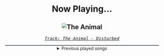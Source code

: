 <div align="center"> 
<h1>Now Playing...</h1>

![The Animal](https://i.scdn.co/image/ab67616d00001e02fa6551bf5f8a821baa48a1e8)
--
_<samp><a href="https://open.spotify.com/track/1HD8mFfpSGLJnwv6UTLaIv">Track: The Animal - Disturbed</a></samp>_

<div style="border: 1px #4B5054 solid"></div>
<details>
  <summary>
    Previous played songs
  </summary>
  <table>
    <thead>
      <tr>
        <th>
          Artist
        </th>
        <th>
          Song
        </th>
        <th>
          Link
        </th>
      </tr>
    </thead>
    <tbody>
      <tr><td>Disturbed</td><td>The Animal</td><td><a href="https://open.spotify.com/track/1HD8mFfpSGLJnwv6UTLaIv">https://open.spotify.com/track/1HD8mFfpSGLJnwv6UTLaIv</a></td></tr><tr><td>Atreyu</td><td>Drowning</td><td><a href="https://open.spotify.com/track/1knxUcq12YCES1O1Q6ImCY">https://open.spotify.com/track/1knxUcq12YCES1O1Q6ImCY</a></td></tr><tr><td>Imminence</td><td>Heaven Shall Burn</td><td><a href="https://open.spotify.com/track/0C8mZZLRaf2X8MKCVkbMbC">https://open.spotify.com/track/0C8mZZLRaf2X8MKCVkbMbC</a></td></tr><tr><td>Disturbed</td><td>Hell</td><td><a href="https://open.spotify.com/track/1RIn8LBQzinLEraFtUcpZP">https://open.spotify.com/track/1RIn8LBQzinLEraFtUcpZP</a></td></tr><tr><td>Motionless In White</td><td>Meltdown</td><td><a href="https://open.spotify.com/track/6w3hTgFYPaUo6WFz2tEOtX">https://open.spotify.com/track/6w3hTgFYPaUo6WFz2tEOtX</a></td></tr><tr><td>Red</td><td>Cold World</td><td><a href="https://open.spotify.com/track/4UAEJR58iotXADQ2TNxMae">https://open.spotify.com/track/4UAEJR58iotXADQ2TNxMae</a></td></tr><tr><td>Linkin Park</td><td>One Step Closer</td><td><a href="https://open.spotify.com/track/1qIQeMHFw09UjBpgrsrdys">https://open.spotify.com/track/1qIQeMHFw09UjBpgrsrdys</a></td></tr><tr><td>Motionless In White</td><td>Reincarnate</td><td><a href="https://open.spotify.com/track/4vVUoi4U6ikqH2wIoE2fmG">https://open.spotify.com/track/4vVUoi4U6ikqH2wIoE2fmG</a></td></tr><tr><td>Red</td><td>Surrogates</td><td><a href="https://open.spotify.com/track/0FjPBxXGYAGVNh4W87BDQW">https://open.spotify.com/track/0FjPBxXGYAGVNh4W87BDQW</a></td></tr><tr><td>Orbit Culture</td><td>Descent</td><td><a href="https://open.spotify.com/track/46IwawpHVB7462bMZ10Wzf">https://open.spotify.com/track/46IwawpHVB7462bMZ10Wzf</a></td></tr><tr><td>Thy Art Is Murder</td><td>Blood Throne</td><td><a href="https://open.spotify.com/track/1q2q42WTl2WAzpo2Ja9H7B">https://open.spotify.com/track/1q2q42WTl2WAzpo2Ja9H7B</a></td></tr><tr><td>Disturbed</td><td>Asylum</td><td><a href="https://open.spotify.com/track/3VZWVvHjzkG60FyVUkTcy5">https://open.spotify.com/track/3VZWVvHjzkG60FyVUkTcy5</a></td></tr><tr><td>Orbit Culture</td><td>Carvings</td><td><a href="https://open.spotify.com/track/5DaVpWQErpd8t0t7YsN6mw">https://open.spotify.com/track/5DaVpWQErpd8t0t7YsN6mw</a></td></tr><tr><td>VRSTY</td><td>Kill The Rich (Feat. Andy Cizek)</td><td><a href="https://open.spotify.com/track/1k8ZXpZCCCtL8eGiTWgUNK">https://open.spotify.com/track/1k8ZXpZCCCtL8eGiTWgUNK</a></td></tr><tr><td>Orbit Culture</td><td>Saw</td><td><a href="https://open.spotify.com/track/4HPrgYRpShQ7da64ssK3xP">https://open.spotify.com/track/4HPrgYRpShQ7da64ssK3xP</a></td></tr><tr><td>Resolve</td><td>Older Days</td><td><a href="https://open.spotify.com/track/3DjsiMycLUIbFsSz7hKndD">https://open.spotify.com/track/3DjsiMycLUIbFsSz7hKndD</a></td></tr><tr><td>Motionless In White</td><td>Cyberhex</td><td><a href="https://open.spotify.com/track/2vNUATEUKbavRo2gMjHs2S">https://open.spotify.com/track/2vNUATEUKbavRo2gMjHs2S</a></td></tr><tr><td>Ice Nine Kills</td><td>Meat & Greet</td><td><a href="https://open.spotify.com/track/4GxFq0SoA0QOsocHvtHIvL">https://open.spotify.com/track/4GxFq0SoA0QOsocHvtHIvL</a></td></tr><tr><td>Bad Omens</td><td>THE DEATH OF PEACE OF MIND</td><td><a href="https://open.spotify.com/track/6tRneEcItwpSxBtqgem5Dr">https://open.spotify.com/track/6tRneEcItwpSxBtqgem5Dr</a></td></tr><tr><td>Disturbed</td><td>Decadence</td><td><a href="https://open.spotify.com/track/0jY829pCMnstlNtaE72vSB">https://open.spotify.com/track/0jY829pCMnstlNtaE72vSB</a></td></tr>
    </tbody>
  </table>
</details>

</div>
